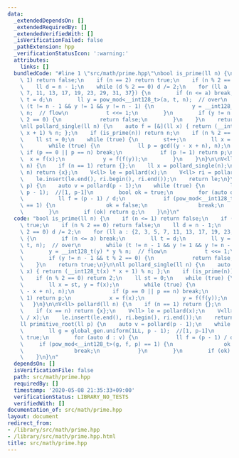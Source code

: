 ```yaml
---
data:
  _extendedDependsOn: []
  _extendedRequiredBy: []
  _extendedVerifiedWith: []
  _isVerificationFailed: false
  _pathExtension: hpp
  _verificationStatusIcon: ':warning:'
  attributes:
    links: []
  bundledCode: "#line 1 \"src/math/prime.hpp\"\nbool is_prime(ll n) {\n    if (n <=\
    \ 1) return false;\n    if (n == 2) return true;\n    if (n % 2 == 0) return false;\n\
    \    ll d = n - 1;\n    while (d % 2 == 0) d /= 2;\n    for (ll a : {2, 3, 5,\
    \ 7, 11, 13, 17, 19, 23, 29, 31, 37}) {\n        if (n <= a) break;\n        ll\
    \ t = d;\n        ll y = pow_mod<__int128_t>(a, t, n);  // over\n        while\
    \ (t != n - 1 && y != 1 && y != n - 1) {\n            y = __int128_t(y) * y %\
    \ n;  // flow\n            t <<= 1;\n        }\n        if (y != n - 1 && t %\
    \ 2 == 0) {\n            return false;\n        }\n    }\n    return true;\n}\n\
    \nll pollard_single(ll n) {\n    auto f = [&](ll x) { return (__int128_t(x) *\
    \ x + 1) % n; };\n    if (is_prime(n)) return n;\n    if (n % 2 == 0) return 2;\n\
    \    ll st = 0;\n    while (true) {\n        st++;\n        ll x = st, y = f(x);\n\
    \        while (true) {\n            ll p = gcd((y - x + n), n);\n           \
    \ if (p == 0 || p == n) break;\n            if (p != 1) return p;\n          \
    \  x = f(x);\n            y = f(f(y));\n        }\n    }\n}\n\nV<ll> pollard(ll\
    \ n) {\n    if (n == 1) return {};\n    ll x = pollard_single(n);\n    if (x ==\
    \ n) return {x};\n    V<ll> le = pollard(x);\n    V<ll> ri = pollard(n / x);\n\
    \    le.insert(le.end(), ri.begin(), ri.end());\n    return le;\n}\n\nll primitive_root(ll\
    \ p) {\n    auto v = pollard(p - 1);\n    while (true) {\n        ll g = global_gen.uniform(1LL,\
    \ p - 1);  //[1, p-1]\n        bool ok = true;\n        for (auto d : v) {\n \
    \           ll f = (p - 1) / d;\n            if (pow_mod<__int128_t>(g, f, p)\
    \ == 1) {\n                ok = false;\n                break;\n            }\n\
    \        }\n        if (ok) return g;\n    }\n}\n"
  code: "bool is_prime(ll n) {\n    if (n <= 1) return false;\n    if (n == 2) return\
    \ true;\n    if (n % 2 == 0) return false;\n    ll d = n - 1;\n    while (d %\
    \ 2 == 0) d /= 2;\n    for (ll a : {2, 3, 5, 7, 11, 13, 17, 19, 23, 29, 31, 37})\
    \ {\n        if (n <= a) break;\n        ll t = d;\n        ll y = pow_mod<__int128_t>(a,\
    \ t, n);  // over\n        while (t != n - 1 && y != 1 && y != n - 1) {\n    \
    \        y = __int128_t(y) * y % n;  // flow\n            t <<= 1;\n        }\n\
    \        if (y != n - 1 && t % 2 == 0) {\n            return false;\n        }\n\
    \    }\n    return true;\n}\n\nll pollard_single(ll n) {\n    auto f = [&](ll\
    \ x) { return (__int128_t(x) * x + 1) % n; };\n    if (is_prime(n)) return n;\n\
    \    if (n % 2 == 0) return 2;\n    ll st = 0;\n    while (true) {\n        st++;\n\
    \        ll x = st, y = f(x);\n        while (true) {\n            ll p = gcd((y\
    \ - x + n), n);\n            if (p == 0 || p == n) break;\n            if (p !=\
    \ 1) return p;\n            x = f(x);\n            y = f(f(y));\n        }\n \
    \   }\n}\n\nV<ll> pollard(ll n) {\n    if (n == 1) return {};\n    ll x = pollard_single(n);\n\
    \    if (x == n) return {x};\n    V<ll> le = pollard(x);\n    V<ll> ri = pollard(n\
    \ / x);\n    le.insert(le.end(), ri.begin(), ri.end());\n    return le;\n}\n\n\
    ll primitive_root(ll p) {\n    auto v = pollard(p - 1);\n    while (true) {\n\
    \        ll g = global_gen.uniform(1LL, p - 1);  //[1, p-1]\n        bool ok =\
    \ true;\n        for (auto d : v) {\n            ll f = (p - 1) / d;\n       \
    \     if (pow_mod<__int128_t>(g, f, p) == 1) {\n                ok = false;\n\
    \                break;\n            }\n        }\n        if (ok) return g;\n\
    \    }\n}\n"
  dependsOn: []
  isVerificationFile: false
  path: src/math/prime.hpp
  requiredBy: []
  timestamp: '2020-05-08 21:35:33+09:00'
  verificationStatus: LIBRARY_NO_TESTS
  verifiedWith: []
documentation_of: src/math/prime.hpp
layout: document
redirect_from:
- /library/src/math/prime.hpp
- /library/src/math/prime.hpp.html
title: src/math/prime.hpp
---
```

